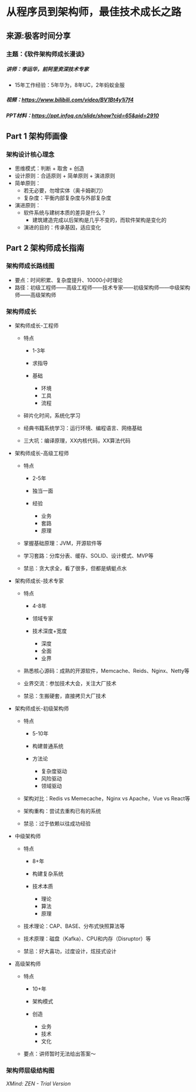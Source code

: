 # 从程序员到架构师，最佳技术成长之路

## 来源:极客时间分享

### 主题：《软件架构师成长漫谈》

##### 讲师：李运华，前阿里资深技术专家

- 15年工作经验：5年华为，8年UC，2年蚂蚁金服

##### 视频：https://www.bilibili.com/video/BV1Bt4y1i7f4

##### PPT材料：https://ppt.infoq.cn/slide/show?cid=65&pid=2910

## Part 1 架构师画像

### 架构设计核心理念

- 思维模式：判断 + 取舍 + 创造
- 设计原则：合适原则 + 简单原则 + 演进原则
- 简单原则：
    - 若无必要，勿增实体（奥卡姆剃刀）
    - 复杂度：平衡内部复杂度与外部复杂度
- 演进原则：
	- 软件系统与建树本质的差异是什么？
		- 建筑建造完成以后架构是几乎不变的，而软件架构是变化的
	- 演进的目的：传承基因，适应变化

## Part 2 架构师成长指南

### 架构师成长路线图

- 要点：时间积累、复杂度提升、10000小时理论
- 路径：初级工程师——高级工程师——技术专家——初级架构师——中级架构师——高级架构师

### 架构师成长

- 架构师成长-工程师

	- 特点

		- 1-3年
		- 求指导
		- 基础

			- 环境
			- 工具
			- 流程

	- 碎片化时间，系统化学习
	- 经典书籍系统学习：运行环境、编程语言、网络基础
	- 三大坑：编译原理，XX内核代码，XX算法代码

- 架构师成长-高级工程师

	- 特点

		- 2-5年
		- 独当一面
		- 经验

			- 业务
			- 套路
			- 原理

	- 掌握基础原理：JVM，开源软件等
	- 学习套路：分库分表、缓存、SOLID、设计模式、MVP等
	- 禁忌：贪大求全，看了很多，但都是蜻蜓点水

- 架构师成长-技术专家

	- 特点

		- 4-8年
		- 领域专家
		- 技术深度+宽度

			- 深度
			- 全面
			- 业界

	- 熟悉核心源码：成熟的开源软件，Memcache、Reids、Nginx、Netty等
	- 业界交流：参加技术大会，关注大厂技术
	- 禁忌：生搬硬套，直接拷贝大厂技术

- 架构师成长-初级架构师

	- 特点

		- 5-10年
		- 构建普通系统
		- 方法论

			- 复杂度驱动
			- 风险驱动
			- 领域驱动

	- 架构对比：Redis vs Memecache，Nginx vs Apache，Vue vs React等
	- 架构重构：尝试去重构已有的系统
	- 禁忌：过于依赖以往成功经验

- 中级架构师

	- 特点

		- 8+年
		- 构建复杂系统
		- 技术本质

			- 理论
			- 算法
			- 原理

	- 技术理论：CAP、BASE、分布式快照算法等
	- 技术原理：磁盘（Kafka）、CPU和内存（Disruptor）等
	- 禁忌：好大喜功，过度设计，炫技式设计

- 高级架构师

	- 特点

		- 10+年
		- 架构模式
		- 创造

			- 业务
			- 技术
			- 文化

	- 要点：讲师暂时无法给出答案～

### 架构师层级结构图

*XMind: ZEN - Trial Version*